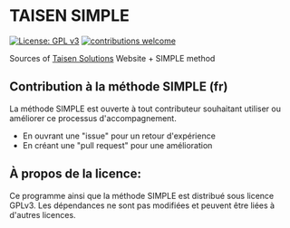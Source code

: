 # TAISEN SIMPLE

[![License: GPL v3](https://img.shields.io/badge/License-GPLv3-blue.svg)](https://www.gnu.org/licenses/gpl-3.0)
[![contributions welcome](https://img.shields.io/badge/contributions-welcome-brightgreen.svg?style=flat)](https://github.com/dwyl/esta/issues)

Sources of [Taisen Solutions](https://taisen.fr/) Website + SIMPLE method

## Contribution à la méthode SIMPLE (fr)

La méthode SIMPLE est ouverte à tout contributeur souhaitant utiliser ou améliorer ce processus d'accompagnement.

* En ouvrant une "issue" pour un retour d'expérience
* En créant une "pull request" pour une amélioration

## À propos de la licence:

Ce programme ainsi que la méthode SIMPLE est distribué sous licence GPLv3. Les dépendances ne sont pas modifiées et peuvent être liées à d'autres licences.

